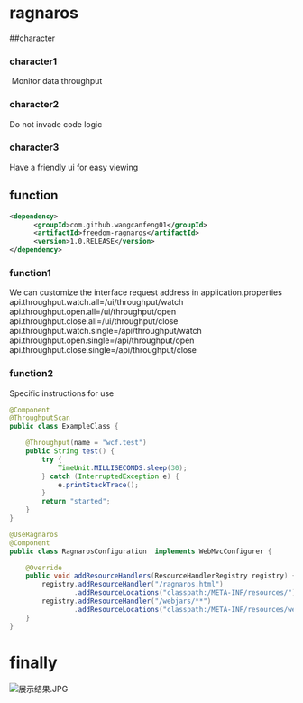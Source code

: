 # ragnaros
##character
### character1
 Monitor data throughput
### character2
Do not invade code logic
### character3
Have a friendly ui for easy viewing
## function
``` xml
<dependency>
      <groupId>com.github.wangcanfeng01</groupId>
      <artifactId>freedom-ragnaros</artifactId>
      <version>1.0.RELEASE</version>
</dependency>
```
### function1
We can customize the interface request address in application.properties
api.throughput.watch.all=/ui/throughput/watch
api.throughput.open.all=/ui/throughput/open
api.throughput.close.all=/ui/throughput/close
api.throughput.watch.single=/api/throughput/watch
api.throughput.open.single=/api/throughput/open
api.throughput.close.single=/api/throughput/close
### function2
Specific instructions for use
``` java
@Component
@ThroughputScan
public class ExampleClass {

    @Throughput(name = "wcf.test")
    public String test() {
        try {
            TimeUnit.MILLISECONDS.sleep(30);
        } catch (InterruptedException e) {
            e.printStackTrace();
        }
        return "started";
    }
}
```
``` java
@UseRagnaros
@Component
public class RagnarosConfiguration  implements WebMvcConfigurer {

    @Override
    public void addResourceHandlers(ResourceHandlerRegistry registry) {
        registry.addResourceHandler("/ragnaros.html")
                .addResourceLocations("classpath:/META-INF/resources/");
        registry.addResourceHandler("/webjars/**")
                .addResourceLocations("classpath:/META-INF/resources/webjars/");
    }
}
```
# finally
![展示结果.JPG](https://upload-images.jianshu.io/upload_images/8350955-9229b76d3cdd254f.JPG?imageMogr2/auto-orient/strip%7CimageView2/2/w/1240)
